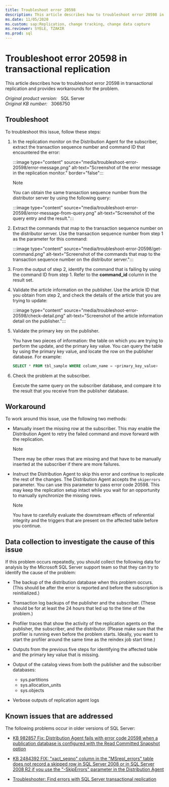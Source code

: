 ```yaml
---
title: Troubleshoot error 20598 
description: This article describes how to troubleshoot error 20598 in transactional replication and provides workarounds for the problem.
ms.date: 11/05/2020
ms.custom: sap:Replication, change tracking, change data capture
ms.reviewer: SYELE, TZAKIR
ms.prod: sql
---
```

# Troubleshoot error 20598 in transactional replication

This article describes how to troubleshoot error 20598 in transactional replication and provides workarounds for the problem.

_Original product version:_ &nbsp; SQL Server  
_Original KB number:_ &nbsp; 3066750

## Troubleshoot

To troubleshoot this issue, follow these steps:

1. In the replication monitor on the Distribution Agent for the subscriber, extract the transaction sequence number and command ID that encountered the error:

   :::image type="content" source="media/troubleshoot-error-20598/error-message.png" alt-text="Screenshot of the error message in the replication monitor." border="false":::

   > [!NOTE]
   > You can obtain the same transaction sequence number from the distributor server by using the following query:

   :::image type="content" source="media/troubleshoot-error-20598/error-message-from-query.png" alt-text="Screenshot of the query entry and the result.":::

2. Extract the commands that map to the transaction sequence number on the distributor server. Use the transaction sequence number from step 1 as the parameter for this command:

   :::image type="content" source="media/troubleshoot-error-20598/get-command.png" alt-text="Screenshot of the commands that map to the transaction sequence number on the distributor server.":::

3. From the output of step 2, identify the command that is failing by using the command ID from step 1. Refer to the **command_id** column in the result set.

4. Validate the article information on the publisher. Use the article ID that you obtain from step 2, and check the details of the article that you are trying to update:

   :::image type="content" source="media/troubleshoot-error-20598/check-detail.png" alt-text="Screenshot of the article information detail on the publisher.":::

5. Validate the primary key on the publisher.

   You have two pieces of information: the table on which you are trying to perform the update, and the primary key value. You can query the table by using the primary key value, and locate the row on the publisher database. For example:

   ```sql
   SELECT * FROM tbl_sample WHERE column_name = <primary_key_value>
   ```

6. Check the problem at the subscriber.

   Execute the same query on the subscriber database, and compare it to the result that you receive from the publisher database.

## Workaround

To work around this issue, use the following two methods:

- Manually insert the missing row at the subscriber. This may enable the Distribution Agent to retry the failed command and move forward with the replication.

   > [!NOTE]
   > There may be other rows that are missing and that have to be manually inserted at the subscriber if there are more failures.

- Instruct the Distribution Agent to skip this error and continue to replicate the rest of the changes. The Distribution Agent accepts the `skiperrors` parameter. You can use this parameter to pass error code 20598. This may keep the replication setup intact while you wait for an opportunity to manually synchronize the missing rows.

  > [!NOTE]
  > You have to carefully evaluate the downstream effects of referential integrity and the triggers that are present on the affected table before you continue.

## Data collection to investigate the cause of this issue

If this problem occurs repeatedly, you should collect the following data for analysis by the Microsoft SQL Server support team so that they can try to identify the cause of the problem:

- The backup of the distribution database when this problem occurs. (This should be after the error is reported and before the subscription is reinitialized.)

- Transaction log backups of the publisher and the subscriber. (These should be for at least the 24 hours that led up to the time of the problem.)

- Profiler traces that show the activity of the replication agents on the publisher, the subscriber, and the distributor. (Please make sure that the profiler is running even before the problem starts. Ideally, you want to start the profiler around the same time as the reindex job start time.)

- Outputs from the previous five steps for identifying the affected table and the primary key value that is missing.

- Output of the catalog views from both the publisher and the subscriber databases:

  - sys.partitions
  - sys.allocation_units
  - sys.objects

- Verbose outputs of replication agent logs

## Known issues that are addressed

The following problems occur in older versions of SQL Server:

- [KB 982857 Fix: Distribution Agent fails with error code 20598 when a publication database is configured with the Read Committed Snapshot option](https://support.microsoft.com/help/982857)

- [KB 2484392 FIX: "xact_seqno" column in the "MSrepl_errors" table does not record a skipped row in SQL Server 2008 or in SQL Server 2008 R2 if you use the "-SkipErrors" parameter in the Distribution Agent](https://support.microsoft.com/help/2484392)

- [Troubleshooter: Find errors with SQL Server transactional replication](/sql/relational-databases/replication/troubleshoot-tran-repl-errors)
